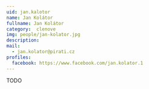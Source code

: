 ```yaml
---
uid: jan.kalotor
name: Jan Kolátor
fullname: Jan Kolátor
category:  clenove
img: people/jan-kolator.jpg 
description: 
mail: 
  - jan.kolator@pirati.cz
profiles:
  facebook: https://www.facebook.com/jan.kolator.1
---
```

TODO
